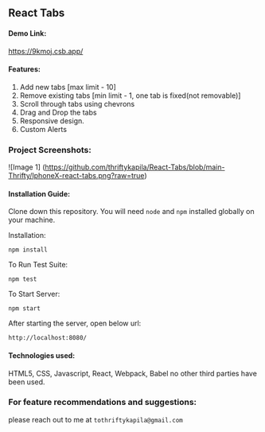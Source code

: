 ## React Tabs

#### Demo Link:
https://9kmoj.csb.app/

#### Features:
1. Add new tabs [max limit - 10]
2. Remove existing tabs [min limit - 1, one tab is fixed(not removable)]
3. Scroll through tabs using chevrons
4. Drag and Drop the tabs
5. Responsive design.
6. Custom Alerts

### Project Screenshots:
![Image 1] (https://github.com/thriftykapila/React-Tabs/blob/main-Thrifty/IphoneX-react-tabs.png?raw=true)

#### Installation Guide:

Clone down this repository. You will need `node` and `npm` installed globally on your machine.  

Installation:

`npm install`  

To Run Test Suite:  

`npm test`  

To Start Server:

`npm start`  

After starting the server, open below url:

`http://localhost:8080/`

#### Technologies used:
HTML5, CSS, Javascript, React, Webpack, Babel
no other third parties have been used.

### For feature recommendations and suggestions:
please reach out to me at `tothriftykapila@gmail.com`
